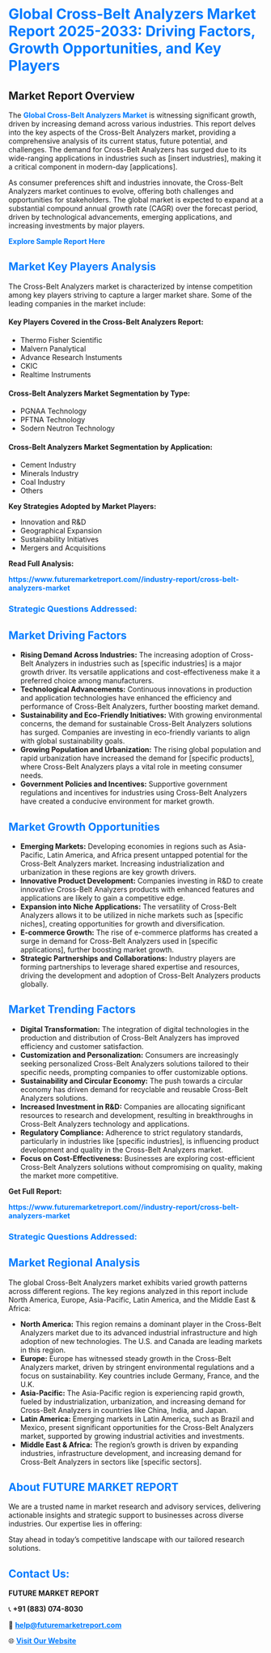 <h1 style="color: #007BFF;">Global Cross-Belt Analyzers Market Report 2025-2033: Driving Factors, Growth Opportunities, and Key Players</h1>

<section id="overview">
<h2>Market Report Overview</h2>
<p>The <a href="https://www.futuremarketreport.com//industry-report/cross-belt-analyzers-market" style="color: #007BFF; text-decoration: none;"><strong>Global Cross-Belt Analyzers Market</strong></a> is witnessing significant growth, driven by increasing demand across various industries. This report delves into the key aspects of the Cross-Belt Analyzers market, providing a comprehensive analysis of its current status, future potential, and challenges. The demand for Cross-Belt Analyzers has surged due to its wide-ranging applications in industries such as [insert industries], making it a critical component in modern-day [applications].</p>
<p>As consumer preferences shift and industries innovate, the Cross-Belt Analyzers market continues to evolve, offering both challenges and opportunities for stakeholders. The global market is expected to expand at a substantial compound annual growth rate (CAGR) over the forecast period, driven by technological advancements, emerging applications, and increasing investments by major players.</p>
</section>

<section id="overview">
<p><a href="https://www.futuremarketreport.com//request-sample/reportId=92519" style="color: #007BFF; text-decoration: none;"><strong>Explore Sample Report Here</strong></a></p>
</section>

<section id="key-players">
<h2 style="color: #007BFF;">Market Key Players Analysis</h2>
<p>The Cross-Belt Analyzers market is characterized by intense competition among key players striving to capture a larger market share. Some of the leading companies in the market include:</p>
<h4>Key Players Covered in the Cross-Belt Analyzers Report:</h4>
<ul><li>Thermo Fisher Scientific</li><li>Malvern Panalytical</li><li>Advance Research Instuments</li><li>CKIC</li><li>Realtime Instruments</li></ul>
<h4>Cross-Belt Analyzers Market Segmentation by Type:</h4>
<ul><li>PGNAA Technology</li><li>PFTNA Technology</li><li>Sodern Neutron Technology</li></ul>

<h4>Cross-Belt Analyzers Market Segmentation by Application:</h4>
<ul><li>Cement Industry</li><li>Minerals Industry</li><li>Coal Industry</li><li>Others</li></ul>
<p><strong>Key Strategies Adopted by Market Players:</strong></p>
<ul>
<li>Innovation and R&D</li>
<li>Geographical Expansion</li>
<li>Sustainability Initiatives</li>
<li>Mergers and Acquisitions</li>
</ul>
</section>

<section>
<p><strong>Read Full Analysis: </strong></p><a href="https://www.futuremarketreport.com//industry-report/cross-belt-analyzers-market" style="color: #007BFF; text-decoration: none;"><strong>https://www.futuremarketreport.com//industry-report/cross-belt-analyzers-market</strong></a>
<h3 style="color: #007BFF;">Strategic Questions Addressed:</h3>
</section>

<section id="driving-factors">
<h2 style="color: #007BFF;">Market Driving Factors</h2>
<ul>
<li><strong>Rising Demand Across Industries:</strong> The increasing adoption of Cross-Belt Analyzers in industries such as [specific industries] is a major growth driver. Its versatile applications and cost-effectiveness make it a preferred choice among manufacturers.</li>
<li><strong>Technological Advancements:</strong> Continuous innovations in production and application technologies have enhanced the efficiency and performance of Cross-Belt Analyzers, further boosting market demand.</li>
<li><strong>Sustainability and Eco-Friendly Initiatives:</strong> With growing environmental concerns, the demand for sustainable Cross-Belt Analyzers solutions has surged. Companies are investing in eco-friendly variants to align with global sustainability goals.</li>
<li><strong>Growing Population and Urbanization:</strong> The rising global population and rapid urbanization have increased the demand for [specific products], where Cross-Belt Analyzers plays a vital role in meeting consumer needs.</li>
<li><strong>Government Policies and Incentives:</strong> Supportive government regulations and incentives for industries using Cross-Belt Analyzers have created a conducive environment for market growth.</li>
</ul>
</section>

<section id="growth-opportunities">
<h2 style="color: #007BFF;">Market Growth Opportunities</h2>
<ul>
<li><strong>Emerging Markets:</strong> Developing economies in regions such as Asia-Pacific, Latin America, and Africa present untapped potential for the Cross-Belt Analyzers market. Increasing industrialization and urbanization in these regions are key growth drivers.</li>
<li><strong>Innovative Product Development:</strong> Companies investing in R&D to create innovative Cross-Belt Analyzers products with enhanced features and applications are likely to gain a competitive edge.</li>
<li><strong>Expansion into Niche Applications:</strong> The versatility of Cross-Belt Analyzers allows it to be utilized in niche markets such as [specific niches], creating opportunities for growth and diversification.</li>
<li><strong>E-commerce Growth:</strong> The rise of e-commerce platforms has created a surge in demand for Cross-Belt Analyzers used in [specific applications], further boosting market growth.</li>
<li><strong>Strategic Partnerships and Collaborations:</strong> Industry players are forming partnerships to leverage shared expertise and resources, driving the development and adoption of Cross-Belt Analyzers products globally.</li>
</ul>
</section>

<section id="trending-factors">
<h2 style="color: #007BFF;">Market Trending Factors</h2>
<ul>
<li><strong>Digital Transformation:</strong> The integration of digital technologies in the production and distribution of Cross-Belt Analyzers has improved efficiency and customer satisfaction.</li>
<li><strong>Customization and Personalization:</strong> Consumers are increasingly seeking personalized Cross-Belt Analyzers solutions tailored to their specific needs, prompting companies to offer customizable options.</li>
<li><strong>Sustainability and Circular Economy:</strong> The push towards a circular economy has driven demand for recyclable and reusable Cross-Belt Analyzers solutions.</li>
<li><strong>Increased Investment in R&D:</strong> Companies are allocating significant resources to research and development, resulting in breakthroughs in Cross-Belt Analyzers technology and applications.</li>
<li><strong>Regulatory Compliance:</strong> Adherence to strict regulatory standards, particularly in industries like [specific industries], is influencing product development and quality in the Cross-Belt Analyzers market.</li>
<li><strong>Focus on Cost-Effectiveness:</strong> Businesses are exploring cost-efficient Cross-Belt Analyzers solutions without compromising on quality, making the market more competitive.</li>
</ul>
</section>

<section>
<p><strong>Get Full Report: </strong></p><a href="https://www.futuremarketreport.com//industry-report/cross-belt-analyzers-market" style="color: #007BFF; text-decoration: none;"><strong>https://www.futuremarketreport.com//industry-report/cross-belt-analyzers-market</strong></a>
<h3 style="color: #007BFF;">Strategic Questions Addressed:</h3>
</section>


<section id="regional-analysis">
<h2 style="color: #007BFF;">Market Regional Analysis</h2>
<p>The global Cross-Belt Analyzers market exhibits varied growth patterns across different regions. The key regions analyzed in this report include North America, Europe, Asia-Pacific, Latin America, and the Middle East & Africa:</p>
<ul>
<li><strong>North America:</strong> This region remains a dominant player in the Cross-Belt Analyzers market due to its advanced industrial infrastructure and high adoption of new technologies. The U.S. and Canada are leading markets in this region.</li>
<li><strong>Europe:</strong> Europe has witnessed steady growth in the Cross-Belt Analyzers market, driven by stringent environmental regulations and a focus on sustainability. Key countries include Germany, France, and the U.K.</li>
<li><strong>Asia-Pacific:</strong> The Asia-Pacific region is experiencing rapid growth, fueled by industrialization, urbanization, and increasing demand for Cross-Belt Analyzers in countries like China, India, and Japan.</li>
<li><strong>Latin America:</strong> Emerging markets in Latin America, such as Brazil and Mexico, present significant opportunities for the Cross-Belt Analyzers market, supported by growing industrial activities and investments.</li>
<li><strong>Middle East & Africa:</strong> The region’s growth is driven by expanding industries, infrastructure development, and increasing demand for Cross-Belt Analyzers in sectors like [specific sectors].</li>
</ul>
</section>

<footer>
<h2 style="color: #007BFF;">About FUTURE MARKET REPORT</h2>
<p>We are a trusted name in market research and advisory services, delivering actionable insights and strategic support to businesses across diverse industries. Our expertise lies in offering:</p>

<p>Stay ahead in today’s competitive landscape with our tailored research solutions.</p>

<h2 style="color: #007BFF;">Contact Us:</h2>
<p><strong>FUTURE MARKET REPORT</strong></p>
<p>📞 <strong>+91 (883) 074-8030</strong></p>
<p>📧 <strong><a href="mailto:help@futuremarketreport.com" style="color: #007BFF;">help@futuremarketreport.com</a></strong></p>
<p>🌐 <strong><a href="https://www.futuremarketreport.com/" style="color: #007BFF;">Visit Our Website</a></strong></p>
</footer>